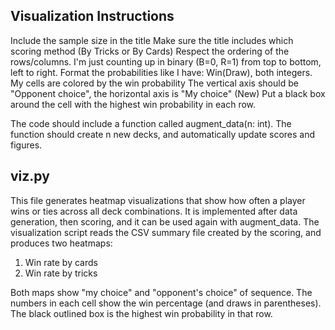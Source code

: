 ## Visualization Instructions

Include the sample size in the title
Make sure the title includes which scoring method (By Tricks or By Cards)
Respect the ordering of the rows/columns. I'm just counting up in binary (B=0, R=1) from top to bottom, left to right.
Format the probabilities like I have: Win(Draw), both integers.
My cells are colored by the win probability
The vertical axis should be "Opponent choice", the horizontal axis is "My choice"
(New) Put a black box around the cell with the highest win probability in each row.


The code should include a function called augment_data(n: int). The function should create n new decks, and automatically update scores and figures.

## viz.py

This file generates heatmap visualizations that show how often a player wins or ties across all deck combinations. It is implemented after data generation, then scoring, and it can be used again with augment_data. The visualization script reads the CSV summary file created by the scoring, and produces two heatmaps:
1. Win rate by cards
2. Win rate by tricks

Both maps show "my choice" and "opponent's choice" of sequence. The numbers in each cell show the win percentage (and draws in parentheses). The black outlined box is the highest win probability in that row. 
